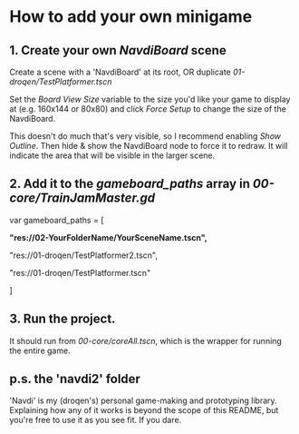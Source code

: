# How to add your own minigame

## 1. Create your own *NavdiBoard* scene

Create a scene with a 'NavdiBoard' at its root, OR duplicate *01-droqen/TestPlatformer.tscn*

Set the *Board View Size* variable to the size you'd like your game to display at (e.g. 160x144 or 80x80) and click *Force Setup* to change the size of the NavdiBoard.

This doesn't do much that's very visible, so I recommend enabling *Show Outline*. Then hide & show the NavdiBoard node to force it to redraw. It will indicate the area that will be visible in the larger scene.

## 2. Add it to the *gameboard_paths* array in *00-core/TrainJamMaster.gd*

var gameboard_paths = [

  **"res://02-YourFolderName/YourSceneName.tscn",**
  
  "res://01-droqen/TestPlatformer2.tscn",
  
  "res://01-droqen/TestPlatformer.tscn"
  
]

## 3. Run the project.

It should run from *00-core/coreAll.tscn*, which is the wrapper for running the entire game.

## p.s. the 'navdi2' folder

'Navdi' is my (droqen's) personal game-making and prototyping library. Explaining how any of it works is beyond the scope of this README, but you're free to use it as you see fit. If you dare.
